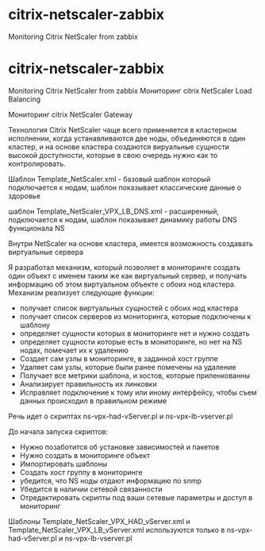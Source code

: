 # citrix-netscaler-zabbix
Monitoring Citrix NetScaler from zabbix

# citrix-netscaler-zabbix
Monitoring Citrix NetScaler from zabbix
Мониторинг citrix NetScaler Load Balancing

Мониторинг citrix NetScaler Gateway

Технология Citrix NetScaler чаще всего применяется в кластерном исполнении, когда устанавливаются две ноды, объединяются в один кластер, и на основе кластера создаются вируальные сущности высокой доступности, которые в свою очередь нужно как то контролировать.

Шаблон Template_NetScaler.xml - базовый шаблон который подключается к нодам, шаблон показывает классические данные о здоровье

шаблон Template_NetScaler_VPX_LB_DNS.xml - расширенный, подключается к нодам, шаблон показывает динамику работы DNS функционала NS

Внутри NetScaler на основе кластера, имеется возможность создавать виртуальные сервера

Я разработал механизм, который позволяет в мониторинге создать один объект с именем таким же как виртуальный сервер, и получать информацию об этом виртуальном объекте с обоих нод кластера. 
Механизм реализует следующие функции:
- получает список виртуальных сущностей с обоих нод кластера
- получает список серверов из мониторинга, которые подключены к шаблону
- определяет сущности которых в мониторинге нет и нужно создать
- определяет сущности которые есть в мониторинге, но нет на NS нодах, помечает их к удалению
- Создает сам узлы в мониторинге, в заданной хост группе
- Удаляет сам узлы, которые были ранее помечены на удаление
- Получает все метрики шаблона, и хостов, которые приленкованны
- Анализирует правильность их линковки 
- Исправляет подключение к тому или иному интерфейсу, чтобы съем данных происходил в правильном режиме

Речь идет о скриптах  ns-vpx-had-vServer.pl   и    ns-vpx-lb-vserver.pl

До начала запуска скриптов:
- Нужно позаботится об установке зависимостей и пакетов
- Нужно создать в мониторинге объект
- Импортировать шаблоны
- Создать хост группу в мониторинге
- убедится, что NS ноды отдают информацию по snmp
- Убедится в наличии сетевой связанности
- Отредактировать скрипты под ваши сетевые параметры и доступ в мониторинг


Шаблоны   Template_NetScaler_VPX_HAD_vServer.xml    и   Template_NetScaler_VPX_LB_vServer.xml  используются только в ns-vpx-had-vServer.pl и ns-vpx-lb-vserver.pl 






